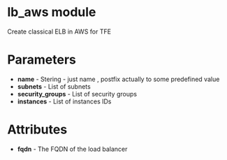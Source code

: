 # lb_aws module

Create classical ELB in AWS for TFE

# Parameters 
 
- **name** - Stering - just name , postfix actually to some predefined value
- **subnets** - List of subnets
- **security_groups** - List of security groups
- **instances** - List of instances IDs

# Attributes 

- **fqdn** - The FQDN of the load balancer